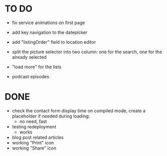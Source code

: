 # TO DO

- fix service animations on first page

- add key navigation to the datepicker
- add "listingOrder" field to location editor
- split the picture selector into two column: one for the search, one for the already selected
- "load more" for the lists
- podcast episodes

# DONE

- check the contact form display time on compiled mode, create a placeholder if needed during loading:
    - no need, fast
- testing redeployment
    - works
- blog post related articles
- working "Print" icon
- working "Share" icon

